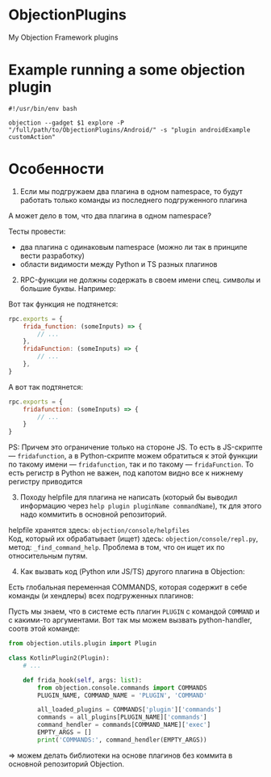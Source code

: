 # ObjectionPlugins
My Objection Framework plugins

# Example running a some objection plugin

```shell
#!/usr/bin/env bash

objection --gadget $1 explore -P "/full/path/to/ObjectionPlugins/Android/" -s "plugin androidExample customAction"
```

# Особенности

1. Если мы подгружаем два плагина в одном namespace, то будут работать только команды из последнего подгруженного плагина

А может дело в том, что два плагина в одном namespace?

Тесты провести:

- два плагина с одинаковым namespace (можно ли так в принципе вести разработку)
- области видимости между Python и TS разных плагинов

2. RPC-функции не должны содержать в своем имени спец. символы и большие буквы. Например:

Вот так функция не подтянется:

```javascript
rpc.exports = {
    frida_function: (someInputs) => {
        // ...
    },
    fridaFunction: (someInputs) => {
        // ...
    },
}
``` 

А вот так подтянется:

```javascript
rpc.exports = {
    fridafunction: (someInputs) => {
        // ...
    }
}
```

PS: Причем это ограничение только на стороне JS. То есть в JS-скрипте — `fridafunction`, а в Python-скрипте можем обратиться к этой функции по такому имени — `fridafunction`, так и по такому — `fridaFunction`. То есть регистр в Python не важен, под капотом видно все к нижнему регистру приводится

3. Походу helpfile для плагина не написать (который бы выводил информацию через `help plugin pluginName commandName`), тк для этого надо коммитить в основной репозиторий.

helpfile хранятся здесь: `objection/console/helpfiles`  
Код, который их обрабатывает (ищет) здесь: `objection/console/repl.py`, метод: `_find_command_help`. Проблема в том, что он ищет их по относительным путям.

4. Как вызвать код (Python или JS/TS) другого плагина в Objection:

Есть глобальная переменная COMMANDS, которая содержит в себе команды (и хендлеры) всех подгруженных плагинов:

Пусть мы знаем, что в системе есть плагин `PLUGIN` с командой `COMMAND` и с какими-то аргументами. Вот так мы можем вызвать python-handler, соотв этой команде:

```python
from objection.utils.plugin import Plugin

class KotlinPlugin2(Plugin):
    # ...

    def frida_hook(self, args: list):
        from objection.console.commands import COMMANDS
        PLUGIN_NAME, COMMAND_NAME = 'PLUGIN', 'COMMAND'

        all_loaded_plugins = COMMANDS['plugin']['commands']
        commands = all_plugins[PLUGIN_NAME]['commands']
        command_hendler = commands[COMMAND_NAME]['exec']
        EMPTY_ARGS = []
        print('COMMANDS:', command_hendler(EMPTY_ARGS))
```

=> можем делать библиотеки на основе плагинов без коммита в основной репозиторий Objection.